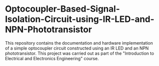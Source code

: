 # Optocoupler-Based-Signal-Isolation-Circuit-using-IR-LED-and-NPN-Phototransistor
This repository contains the documentation and hardware implementation of a simple optocoupler circuit constructed using an IR LED and an NPN phototransistor. This project was carried out as part of the "Introduction to Electrical and Electronics Engineering" course.
